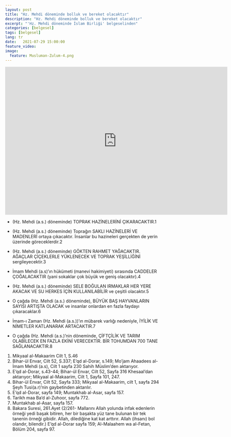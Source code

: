 ```yaml
---
layout: post
title: "Hz. Mehdi döneminde bolluk ve bereket olacaktır"
description: "Hz. Mehdi döneminde bolluk ve bereket olacaktır"
excerpt: "'Hz. Mehdi döneminde İslam Birliği' belgeselinden"
categories: [belgesel]
tags: [belgesel]
lang: tr
date:   2021-07-29 15:00:00
feature_video: 
image:
  feature: Musluman-Zulum-4.png
---
```


<div class="responsive-wrap">
<iframe width="720" height="480" src="https://e.pcloud.link/publink/show?code=XZz5h0ZOFaTbBxFjM0SGBDJDh25DSqq95ty" title="YouTube video player" frameborder="0" allow="accelerometer; autoplay; clipboard-write; encrypted-media; gyroscope; picture-in-picture" allowfullscreen></iframe>
</div>


- (Hz. Mehdi (a.s.) döneminde) TOPRAK HAZİNELERİNİ ÇIKARACAKTIR.1

- (Hz. Mehdi (a.s.) döneminde) Toprağın SAKLI HAZİNELERİ VE MADENLERİ ortaya çıkacaktır. İnsanlar bu hazineleri gerçekten de yerin üzerinde göreceklerdir.2

- (Hz. Mehdi (a.s.) döneminde) GÖKTEN RAHMET YAĞACAKTIR. AĞAÇLAR ÇİÇEKLERLE YÜKLENECEK VE TOPRAK YEŞİLLİĞİNİ sergileyecektir.3
 
- İmam Mehdi (a.s)’ın hükümeti (manevi hakimiyeti) sırasında CADDELER ÇOĞALACAKTIR (yani sokaklar çok büyük ve geniş olacaktır).4

- (Hz. Mehdi (a.s.) döneminde) SELE BOĞULAN IRMAKLAR HER YERE AKACAK VE  SU HERKES İÇİN KULLANILABİLİR ve çeşitli olacaktır.5

- O çağda (Hz. Mehdi (a.s.) döneminde), BÜYÜK BAŞ HAYVANLARIN SAYISI ARTIŞTA OLACAK ve insanlar onlardan en fazla faydayı çıkaracaklar.6 

- İmam-ı Zaman (Hz. Mehdi (a.s.))’ın mübarek varlığı nedeniyle, İYİLİK VE NİMETLER KATLANARAK ARTACAKTIR.7

- O çağda (Hz. Mehdi (a.s.)’nin döneminde, ÇİFTÇİLİK VE TARIM OLABİLECEK EN FAZLA EKİNİ VERECEKTİR. BİR TOHUMDAN 700 TANE SAĞLANACAKTIR.8


1. Mikyaal al-Makaarim Cilt 1, S.46
2. Bihar-ül Envar, Cilt 52, S.337; E’qd al-Dorar, s.149; Mo’jam Ahaadees al-İmam Mehdi (a.s), Cilt 1 sayfa 230 Sahih Müslim’den aktarıyor.
3. E’qd al-Dorar, s.43-44; Bihar-ül Envar, Cilt 52, Sayfa 316 Khesaal’dan aktarıyor; Mikyaal al-Makaarim, Cilt 1, Sayfa 101, 247.
4. Bihar-ül Envar, Cilt  52, Sayfa 333; Mikyaal al-Makaarim, cilt 1, sayfa 294 Şeyh Tusi(a.r)’nin gaybetinden aktarılır.
5. E’qd al-Dorar, sayfa 149; Muntakhab al-Asar, sayfa 157.
6. Tarikh maa Ba’d al-Zuhoor, sayfa  772.
7. Muntakhab al-Asar, sayfa 157.
8. Bakara Suresi, 261.Ayet (2/261- Mallarını Allah yolunda infak edenlerin örneği yedi başak bitiren, her bir başakta yüz tane bulunan bir tek tanenin örneği gibidir. Allah, dilediğine kat kat arttırır. Allah (ihsanı) bol olandır, bilendir.) E’qd al-Dorar sayfa 159; Al-Malaahem wa al-Fetan, Bölüm 204, sayfa 97.

